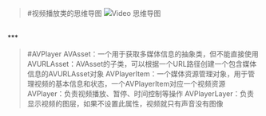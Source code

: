 >#视频播放类的思维导图
![Video 思维导图](https://upload-images.jianshu.io/upload_images/2959789-34af7f3c3f4d6817.png?imageMogr2/auto-orient/strip%7CimageView2/2/w/1240)


<br/>
***
<br/>

>#AVPlayer
AVAsset：一个用于获取多媒体信息的抽象类，但不能直接使用
AVURLAsset：AVAsset的子类，可以根据一个URL路径创建一个包含媒体信息的AVURLAsset对象
AVPlayerItem：一个媒体资源管理对象，用于管理视频的基本信息和状态，一个AVPlayerItem对应一个视频资源
AVPlayer：负责视频播放、暂停、时间控制等操作
AVPlayerLayer：负责显示视频的图层，如果不设置此属性，视频就只有声音没有图像


